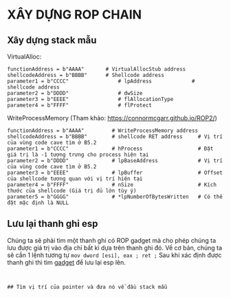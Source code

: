 # XÂY DỰNG ROP CHAIN

## Xây dựng stack mẫu
VirtualAlloc:
```
functionAddress = b"AAAA"       # VirtualAllocStub address
shellcodeAddress = b"BBBB"      # Shellcode address
parameter1 = b"CCCC"                # lpAddress             # shellcode address
parameter2 = b"DDDD"                # dwSize
parameter3 = b"EEEE"                # flAllocationType
parameter4 = b"FFFF"                # flProtect
```
WriteProcessMemory (Tham khảo: https://connormcgarr.github.io/ROP2/)
```
functionAddress = b"AAAA"         # WriteProcessMemory address
shellcodeAddress = b"BBBB"        # shellcode RET address     # Vị trí của vùng code cave tìm ở B5.2
parameter1 = b"CCCC"              # hProcess                  # Đặt giá trị là -1 tượng trưng cho process hiện tại
parameter2 = b"DDDD"              # lpBaseAddress             # Vị trí của vùng code cave tìm ở B5.2
parameter3 = b"EEEE"              # lpBuffer                  # Offset của shellcode tương quan với vị trí hiện tại
parameter4 = b"FFFF"              # nSize                     # Kích thước của shellcode (Giá trị đủ lớn tùy ý) 
parameter5 = b"GGGG"              # *lpNumberOfBytesWritten   # Có thể đặt mặc định là NULL
```

## Lưu lại thanh ghi esp
Chúng ta sẽ phải tìm một thanh ghi có ROP gadget mà cho phép chúng ta lưu được giá trị vào địa chỉ bất kì dựa trên thanh ghi đó.
Về cơ bản, chúng ta sẽ cần 1 lệnh tương tự `mov dword [esi], eax ; ret ;`
Sau khi xác định được thanh ghi thì tìm [gadget](https://github.com/Cl0wnK1n9/ShellcodeTemplate-windowx86/blob/main/DEP%20bypass%20note/saveESP.md) để lưu lại esp lên.
```


## Tìm vị trí của pointer và đưa nó về đầu stack mẫu
